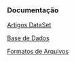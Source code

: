### Documentação

[Artigos DataSet ](artigos-dataSet.md)

[Base de Dados](base-de-dados.md)

[Formatos de Arquivos](formatos-de-arquivos.md)
